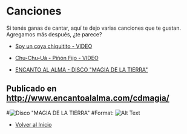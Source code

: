 # Canciones

Si tenés ganas de cantar, aquí te dejo varias canciones que te gustan.
Agregamos más después, ¿te parece?

* [Soy un coya chiquitito - VIDEO](https://drive.google.com/open?id=12l91mKWKaitnpoDX1Y5OTgfTsMt2zbWw)
* [Chu-Chu-Uá - Piñón Fijo - VIDEO](https://drive.google.com/open?id=14Ndt8f5kv7v_53T7HmNED8HHd8nN0Y5k)

* [ENCANTO AL ALMA - DISCO "MAGIA DE LA TIERRA"](./discos-EAA-MDLT.md)
## Publicado en http://www.encantoalalma.com/cdmagia/
#![Disco "MAGIA DE LA TIERRA"](/.foto-disco-completo-magia-de-la-tierra.jpg)
#Format: ![Alt Text](url)

* [Volver al Inicio](./README.md)
